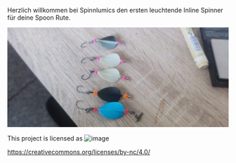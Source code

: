 Herzlich willkommen bei Spinnlumics den ersten leuchtende Inline Spinner für deine Spoon Rute.


![Spinnlumics](https://github.com/flybasti/Spinnlumics/blob/main/434872341_3580948472219750_7928283311500991661_n.jpg)




This project is licensed as 
![image](https://github.com/flybasti/PrintCut3D-CNC-Fr-se/assets/99893520/7a0d3cca-0b39-4d3c-9407-bddf9b343ce8)

https://creativecommons.org/licenses/by-nc/4.0/
